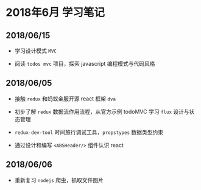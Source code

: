 # 2018年6月 学习笔记

## 2018/06/15

- 学习设计模式 `MVC`

- 阅读 `todos mvc` 项目，探索 javascript 编程模式与代码风格

## 2018/06/05

- 接触 `redux` 和蚂蚁金服开源 react 框架 `dva`

- 初步了解 `redux` 数据流作用流程，从官方示例 todoMVC 学习 `flux` 设计与状态管理

- `redux-dev-tool` 时间旅行调试工具，`propstypes` 数据类型约束

- 通过设计和编写 `<ABSHeader/>` 组件认识 react 

## 2018/06/06

- 重新复习 `nodejs` 爬虫，抓取文件图片


